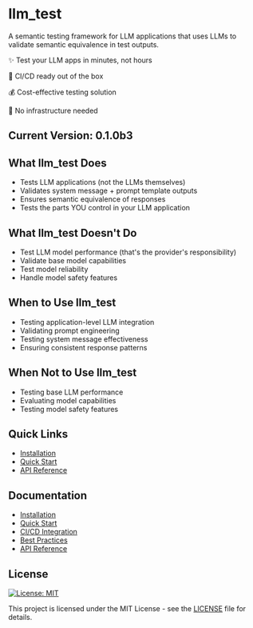 # llm_test

A semantic testing framework for LLM applications that uses LLMs to validate semantic equivalence in test outputs. 

✨ Test your LLM apps in minutes, not hours

🚀 CI/CD ready out of the box

💰 Cost-effective testing solution

🔧 No infrastructure needed

## Current Version: 0.1.0b3

## What llm_test Does
- Tests LLM applications (not the LLMs themselves)
- Validates system message + prompt template outputs
- Ensures semantic equivalence of responses
- Tests the parts YOU control in your LLM application

## What llm_test Doesn't Do
- Test LLM model performance (that's the provider's responsibility)
- Validate base model capabilities
- Test model reliability
- Handle model safety features

## When to Use llm_test
- Testing application-level LLM integration
- Validating prompt engineering
- Testing system message effectiveness
- Ensuring consistent response patterns

## When Not to Use llm_test
- Testing base LLM performance
- Evaluating model capabilities
- Testing model safety features

## Quick Links
- [Installation](getting-started/installation.md)
- [Quick Start](getting-started/quickstart.md)
- [API Reference](api/semantic-assertion.md)

## Documentation

- [Installation](getting-started/installation.md)
- [Quick Start](getting-started/quickstart.md)
- [CI/CD Integration](guides/ci-cd.md)
- [Best Practices](guides/best-practices.md)
- [API Reference](api/semantic-assertion.md)

## License

[![License: MIT](https://img.shields.io/badge/License-MIT-yellow.svg)](https://opensource.org/licenses/MIT)

This project is licensed under the MIT License - see the [LICENSE](https://github.com/Shredmetal/llmtest/blob/main/LICENSE) file for details.
